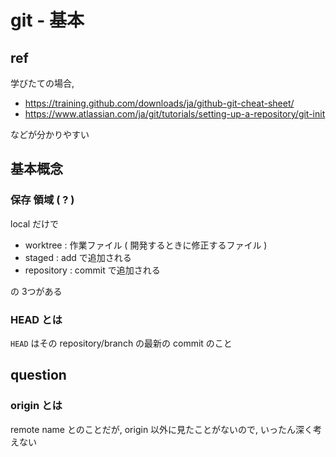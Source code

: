 
# git  -  基本


## ref

学びたての場合,

- https://training.github.com/downloads/ja/github-git-cheat-sheet/
- https://www.atlassian.com/ja/git/tutorials/setting-up-a-repository/git-init

などが分かりやすい



## 基本概念

### 保存 領域 ( ? )

local だけで

- worktree   : 作業ファイル ( 開発するときに修正するファイル )
- staged     : add    で追加される
- repository : commit で追加される

の 3つがある


### HEAD とは

`HEAD` はその repository/branch の最新の commit のこと



## question

### origin とは

remote name とのことだが,
origin 以外に見たことがないので, いったん深く考えない


